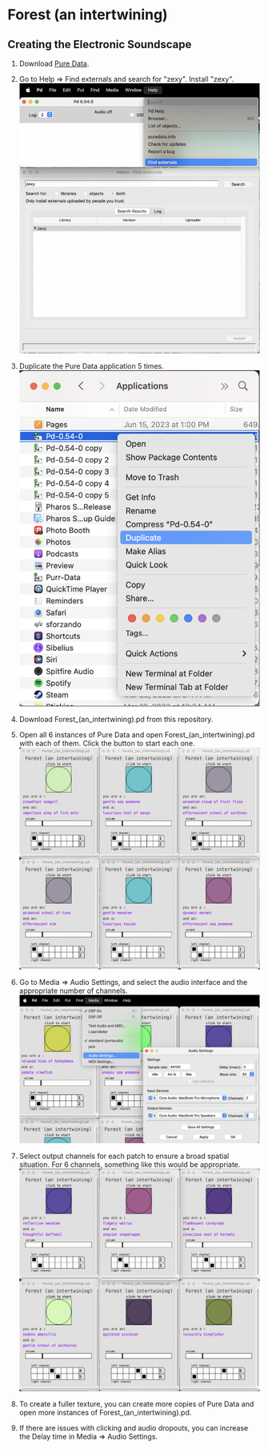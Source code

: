 # Forest (an intertwining)

## Creating the Electronic Soundscape

1. Download [Pure Data](https://puredata.info/downloads/pure-data).

2. Go to Help => Find externals and search for "zexy". Install "zexy".
![](imgs/1.png)
3. Duplicate the Pure Data application 5 times.
![](imgs/3.png)
4. Download Forest_(an_intertwining).pd from this repository.

5. Open all 6 instances of Pure Data and open Forest_(an_intertwining).pd with each of them. Click the button to start each one.
![](imgs/4.png)
6. Go to Media => Audio Settings, and select the audio interface and the appropriate number of channels.
![](imgs/5.png)
7. Select output channels for each patch to ensure a broad spatial situation. For 6 channels, something like this would be appropriate.
![](imgs/6.png)
8. To create a fuller texture, you can create more copies of Pure Data and open more instances of Forest_(an_intertwining).pd. 

9. If there are issues with clicking and audio dropouts, you can increase the Delay time in Media => Audio Settings.

